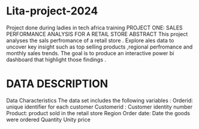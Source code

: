 # Lita-project-2024
Project done during ladies in tech africa training 
PROJECT ONE: SALES PERFORMANCE ANALYSIS FOR A RETAIL STORE 
ABSTRACT 
This project analyses the sals perfromance of a retail store . Explore ales data to uncover key insight such as top selling products ,regional perfromance and monthly sales trends. 
The goal is to produce an interactive power bi dashboard that highlight those findings . 

# DATA DESCRIPTION 

Data Characteristics 
The data set includes the following variables :
Orderid: unique identifier for each customer 
Customerid : Customer identity number 
Product: product sold in the retail store 
Region
Order date: Date the goods were ordered
Quantity
Unity price 


